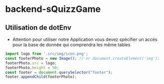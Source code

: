 # backend-sQuizzGame


## Utilisation de dotEnv
- Attention pour utiliser notre Application vous devez spécifier un accès pour la base de donnée qui comprendra les même tables
```javascript
import logo from '.src/img/icon.png';
const footerPhoto = new Image(); // or document.createElement('img');
footerPhoto.src = logo;
footerPhoto.height = 50;
const footer = document.querySelector("footer");
footer.appendChild(footerPhoto);
```